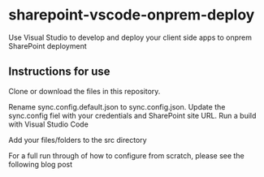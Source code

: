 # sharepoint-vscode-onprem-deploy
Use Visual Studio to develop and deploy your client side apps to onprem SharePoint deployment

## Instructions for use 
Clone or download the files in this repository.

Rename sync.config.default.json to sync.config.json.
Update the sync.config fiel with your credentials and SharePoint site URL.
Run a build with Visual Studio Code

Add your files/folders to the src directory

For a full run through of how to configure from scratch, please see the following blog post